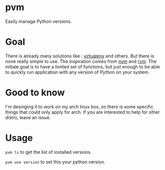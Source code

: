 # pvm
Easily manage Python versions.

# Goal
There is already many solutions like : [virtualenv](https://pypi.python.org/pypi/virtualenv) and others. But there is none really simple to use.
The inspiration comes from [nvm](https://github.com/creationix/nvm) and [rvm](https://github.com/wayneeseguin/rvm).
The initiale goal is to have a limited set of functions, but just enough to be able to quickly run application with any version of Python on your system.

# Good to know
I'm desinging it to work on my arch linux box, so there is some specific things that could only apply for arch. If you are interested to help for other distro, leave an issue.

# Usage
```pvm ls``` to get the list of installed versions.

```pvm use version``` to set this your python version.
